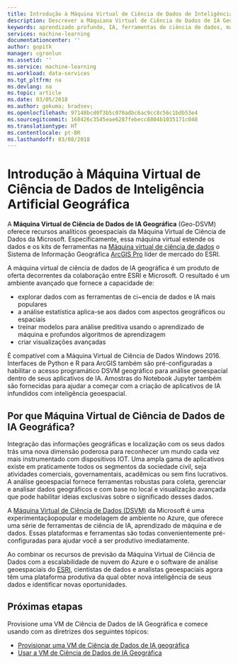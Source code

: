```yaml
---
title: Introdução à Máquina Virtual de Ciência de Dados de Inteligência Artificial Geográfica – Azure | Microsoft Docs
description: Descrever a Máquiana Virtual de Ciência de Dados de IA Geográfica e os componentes.
keywords: aprendizado profundo, IA, ferramentas de ciência de dados, máquina virtual de ciência de dados, análise geoespacial
services: machine-learning
documentationcenter: ''
author: gopitk
manager: cgronlun
ms.assetid: ''
ms.service: machine-learning
ms.workload: data-services
ms.tgt_pltfrm: na
ms.devlang: na
ms.topic: article
ms.date: 03/05/2018
ms.author: gokuma; bradsev;
ms.openlocfilehash: 97148bcd0f3b5c070adbc6ac9cc8c56c1bdb53e4
ms.sourcegitcommit: 168426c3545eae6287febecc8804b1035171c048
ms.translationtype: HT
ms.contentlocale: pt-BR
ms.lasthandoff: 03/08/2018
---
```

# <a name="introduction-to-the-geo-artificial-intelligence-data-science-virtual-machine"></a>Introdução à Máquina Virtual de Ciência de Dados de Inteligência Artificial Geográfica

A **Máquina Virtual de Ciência de Dados de IA Geográfica** (Geo-DSVM) oferece recursos analíticos geoespaciais da Máquina Virtual de Ciência de Dados da Microsoft. Especificamente, essa máquina virtual estende os dados e os kits de ferramentas na [Máquina virtual de ciência de dados](overview.md) o Sistema de Informação Geográfica [ArcGIS Pro](https://www.esri.com/arcgis/products/arcgis-pro/overview) líder de mercado do ESRI.

A máquina virtual de ciência de dados de IA geográfica é um produto de oferta decorrentes da colaboração entre ESRI e Microsoft. O resultado é um ambiente avançado que fornece a capacidade de:

- explorar dados com as ferramentas de ci~encia de dados e IA mais populares
- a análise estatística aplica-se aos dados com aspectos geográficos ou espaciais
- treinar modelos para análise preditiva usando o aprendizado de máquina e profundos algoritmos de aprendizagem
- criar visualizações avançadas

É compatível com a Máquina Virtual de Ciência de Dados Windows 2016. Interfaces de Python e R para ArcGIS também são pré-configuradas a habilitar o acesso programático DSVM geográfico para análise geoespacial dentro de seus aplicativos de IA. Amostras do Notebook Jupyter também são fornecidas para ajudar a começar com a criação de aplicativos de IA infundidos com inteligência geoespacial.


## <a name="why-geo-ai-data-science-vm"></a>Por que Máquina Virtual de Ciência de Dados de IA Geográfica? 

Integração das informações geográficas e localização com os seus dados trás uma nova dimensão poderosa para reconhecer um mundo cada vez mais instrumentado com dispositivos IOT. Uma ampla gama de aplicativos existe em praticamente todos os segmentos da sociedade civil, seja atividades comerciais, governamentais, acadêmicas ou sem fins lucrativos. A análise geoespacial fornece ferramentas robustas para coleta, gerenciar e analisar dados geográficos e com base no local e visualização avançada que pode habilitar ideias exclusivas sobre o significado desses dados. 

A [Máquina Virtual de Ciência de Dados (DSVM)](overview.md) da Microsoft é uma experimentaçãopopular e modelagem de ambiente no Azure, que oferece uma série de ferramentas de ciência de IA, aprendizado de máquina e de dados. Essas plataformas e ferramentas são todas convenientemente pré-configuradas para ajudar você a ser produtivo imediatamente. 

Ao combinar os recursos de previsão da Máquina Virtual de Ciência de Dados com a escalabilidade de nuvem do Azure e o software de análise geoespaciais do [ESRI](http://www.esri.com), cientistas de dados e analistas geoespaciais agora têm uma plataforma produtiva da qual obter nova inteligência de seus dados e identificar novas oportunidades. 


## <a name="next-steps"></a>Próximas etapas

Provisione uma VM de Ciência de Dados de IA Geográfica e comece usando com as diretrizes dos seguintes tópicos:

* [Provisionar uma VM de Ciência de Dados de IA geográfica](provision-geo-ai-dsvm.md)
* [Usar a VM de Ciência de Dados de IA Geográfica](use-geo-ai-dsvm.md)
